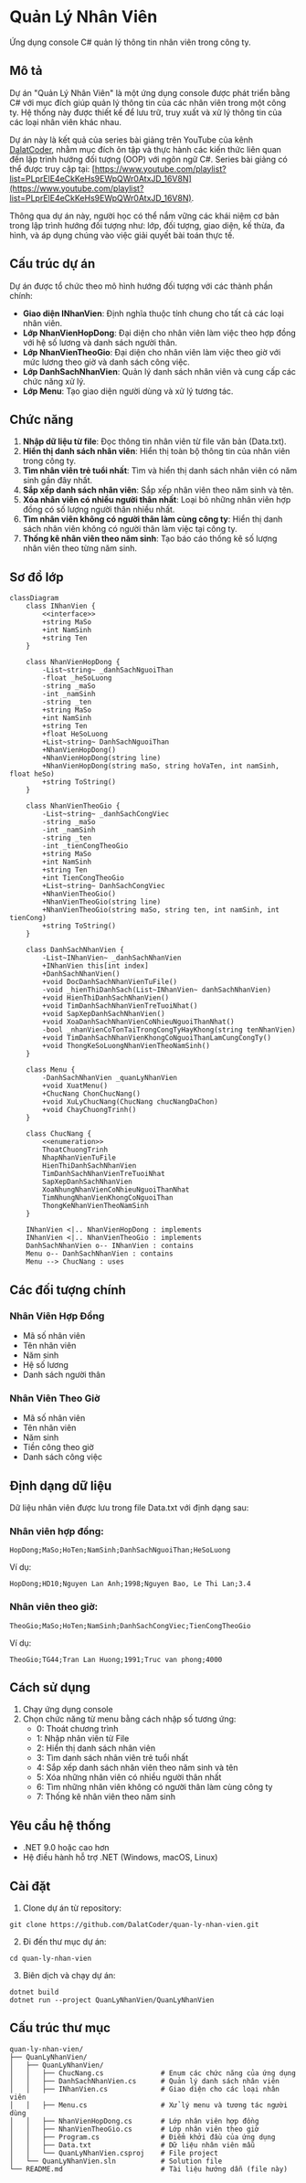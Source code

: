 # Quản Lý Nhân Viên

Ứng dụng console C# quản lý thông tin nhân viên trong công ty.

## Mô tả

Dự án "Quản Lý Nhân Viên" là một ứng dụng console được phát triển bằng C# với mục đích giúp quản lý thông tin của các nhân viên trong một công ty. Hệ thống này được thiết kế để lưu trữ, truy xuất và xử lý thông tin của các loại nhân viên khác nhau.

Dự án này là kết quả của series bài giảng trên YouTube của kênh [DalatCoder](https://www.youtube.com/c/DalatCoder), nhằm mục đích ôn tập và thực hành các kiến thức liên quan đến lập trình hướng đối tượng (OOP) với ngôn ngữ C#. Series bài giảng có thể được truy cập tại: [https://www.youtube.com/playlist?list=PLprElE4eCkKeHs9EWpQWr0AtxJD_16V8N](https://www.youtube.com/playlist?list=PLprElE4eCkKeHs9EWpQWr0AtxJD_16V8N).

Thông qua dự án này, người học có thể nắm vững các khái niệm cơ bản trong lập trình hướng đối tượng như: lớp, đối tượng, giao diện, kế thừa, đa hình, và áp dụng chúng vào việc giải quyết bài toán thực tế.

## Cấu trúc dự án

Dự án được tổ chức theo mô hình hướng đối tượng với các thành phần chính:

- **Giao diện INhanVien**: Định nghĩa thuộc tính chung cho tất cả các loại nhân viên.
- **Lớp NhanVienHopDong**: Đại diện cho nhân viên làm việc theo hợp đồng với hệ số lương và danh sách người thân.
- **Lớp NhanVienTheoGio**: Đại diện cho nhân viên làm việc theo giờ với mức lương theo giờ và danh sách công việc.
- **Lớp DanhSachNhanVien**: Quản lý danh sách nhân viên và cung cấp các chức năng xử lý.
- **Lớp Menu**: Tạo giao diện người dùng và xử lý tương tác.

## Chức năng

1. **Nhập dữ liệu từ file**: Đọc thông tin nhân viên từ file văn bản (Data.txt).
2. **Hiển thị danh sách nhân viên**: Hiển thị toàn bộ thông tin của nhân viên trong công ty.
3. **Tìm nhân viên trẻ tuổi nhất**: Tìm và hiển thị danh sách nhân viên có năm sinh gần đây nhất.
4. **Sắp xếp danh sách nhân viên**: Sắp xếp nhân viên theo năm sinh và tên.
5. **Xóa nhân viên có nhiều người thân nhất**: Loại bỏ những nhân viên hợp đồng có số lượng người thân nhiều nhất.
6. **Tìm nhân viên không có người thân làm cùng công ty**: Hiển thị danh sách nhân viên không có người thân làm việc tại công ty.
7. **Thống kê nhân viên theo năm sinh**: Tạo báo cáo thống kê số lượng nhân viên theo từng năm sinh.

## Sơ đồ lớp

```mermaid
classDiagram
    class INhanVien {
        <<interface>>
        +string MaSo
        +int NamSinh
        +string Ten
    }

    class NhanVienHopDong {
        -List~string~ _danhSachNguoiThan
        -float _heSoLuong
        -string _maSo
        -int _namSinh
        -string _ten
        +string MaSo
        +int NamSinh
        +string Ten
        +float HeSoLuong
        +List~string~ DanhSachNguoiThan
        +NhanVienHopDong()
        +NhanVienHopDong(string line)
        +NhanVienHopDong(string maSo, string hoVaTen, int namSinh, float heSo)
        +string ToString()
    }

    class NhanVienTheoGio {
        -List~string~ _danhSachCongViec
        -string _maSo
        -int _namSinh
        -string _ten
        -int _tienCongTheoGio
        +string MaSo
        +int NamSinh
        +string Ten
        +int TienCongTheoGio
        +List~string~ DanhSachCongViec
        +NhanVienTheoGio()
        +NhanVienTheoGio(string line)
        +NhanVienTheoGio(string maSo, string ten, int namSinh, int tienCong)
        +string ToString()
    }

    class DanhSachNhanVien {
        -List~INhanVien~ _danhSachNhanVien
        +INhanVien this[int index]
        +DanhSachNhanVien()
        +void DocDanhSachNhanVienTuFile()
        -void _hienThiDanhSach(List~INhanVien~ danhSachNhanVien)
        +void HienThiDanhSachNhanVien()
        +void TimDanhSachNhanVienTreTuoiNhat()
        +void SapXepDanhSachNhanVien()
        +void XoaDanhSachNhanVienCoNhieuNguoiThanNhat()
        -bool _nhanVienCoTonTaiTrongCongTyHayKhong(string tenNhanVien)
        +void TimDanhSachNhanVienKhongCoNguoiThanLamCungCongTy()
        +void ThongKeSoLuongNhanVienTheoNamSinh()
    }

    class Menu {
        -DanhSachNhanVien _quanLyNhanVien
        +void XuatMenu()
        +ChucNang ChonChucNang()
        +void XuLyChucNang(ChucNang chucNangDaChon)
        +void ChayChuongTrinh()
    }

    class ChucNang {
        <<enumeration>>
        ThoatChuongTrinh
        NhapNhanVienTuFile
        HienThiDanhSachNhanVien
        TimDanhSachNhanVienTreTuoiNhat
        SapXepDanhSachNhanVien
        XoaNhungNhanVienCoNhieuNguoiThanNhat
        TimNhungNhanVienKhongCoNguoiThan
        ThongKeNhanVienTheoNamSinh
    }

    INhanVien <|.. NhanVienHopDong : implements
    INhanVien <|.. NhanVienTheoGio : implements
    DanhSachNhanVien o-- INhanVien : contains
    Menu o-- DanhSachNhanVien : contains
    Menu --> ChucNang : uses
```

## Các đối tượng chính

### Nhân Viên Hợp Đồng

- Mã số nhân viên
- Tên nhân viên
- Năm sinh
- Hệ số lương
- Danh sách người thân

### Nhân Viên Theo Giờ

- Mã số nhân viên
- Tên nhân viên
- Năm sinh
- Tiền công theo giờ
- Danh sách công việc

## Định dạng dữ liệu

Dữ liệu nhân viên được lưu trong file Data.txt với định dạng sau:

### Nhân viên hợp đồng:

```
HopDong;MaSo;HoTen;NamSinh;DanhSachNguoiThan;HeSoLuong
```

Ví dụ:

```
HopDong;HD10;Nguyen Lan Anh;1998;Nguyen Bao, Le Thi Lan;3.4
```

### Nhân viên theo giờ:

```
TheoGio;MaSo;HoTen;NamSinh;DanhSachCongViec;TienCongTheoGio
```

Ví dụ:

```
TheoGio;TG44;Tran Lan Huong;1991;Truc van phong;4000
```

## Cách sử dụng

1. Chạy ứng dụng console
2. Chọn chức năng từ menu bằng cách nhập số tương ứng:
   - 0: Thoát chương trình
   - 1: Nhập nhân viên từ File
   - 2: Hiển thị danh sách nhân viên
   - 3: Tìm danh sách nhân viên trẻ tuổi nhất
   - 4: Sắp xếp danh sách nhân viên theo năm sinh và tên
   - 5: Xóa những nhân viên có nhiều người thân nhất
   - 6: Tìm những nhân viên không có người thân làm cùng công ty
   - 7: Thống kê nhân viên theo năm sinh

## Yêu cầu hệ thống

- .NET 9.0 hoặc cao hơn
- Hệ điều hành hỗ trợ .NET (Windows, macOS, Linux)

## Cài đặt

1. Clone dự án từ repository:

```
git clone https://github.com/DalatCoder/quan-ly-nhan-vien.git
```

2. Đi đến thư mục dự án:

```
cd quan-ly-nhan-vien
```

3. Biên dịch và chạy dự án:

```
dotnet build
dotnet run --project QuanLyNhanVien/QuanLyNhanVien
```

## Cấu trúc thư mục

```
quan-ly-nhan-vien/
├── QuanLyNhanVien/
│   ├── QuanLyNhanVien/
│   │   ├── ChucNang.cs              # Enum các chức năng của ứng dụng
│   │   ├── DanhSachNhanVien.cs      # Quản lý danh sách nhân viên
│   │   ├── INhanVien.cs             # Giao diện cho các loại nhân viên
│   │   ├── Menu.cs                  # Xử lý menu và tương tác người dùng
│   │   ├── NhanVienHopDong.cs       # Lớp nhân viên hợp đồng
│   │   ├── NhanVienTheoGio.cs       # Lớp nhân viên theo giờ
│   │   ├── Program.cs               # Điểm khởi đầu của ứng dụng
│   │   ├── Data.txt                 # Dữ liệu nhân viên mẫu
│   │   └── QuanLyNhanVien.csproj    # File project
│   └── QuanLyNhanVien.sln           # Solution file
└── README.md                        # Tài liệu hướng dẫn (file này)
```

